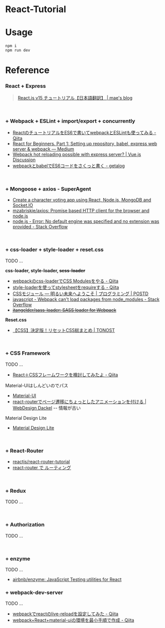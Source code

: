 React-Tutorial
======

# Usage

    npm i
    npm run dev

# Reference

### React + Express

> <a href="http://mae.chab.in/archives/2872" target="_blank">React.js v15 チュートリアル【日本語翻訳】 | mae&apos;s blog</a>

<br>

### + Webpack + ESLint + import/export + concurrently

- <a href="http://qiita.com/morizotter/items/9e2a7def6773a2a8e174" target="_blank">ReactのチュートリアルをES6で書いてwebpackとESLintも使ってみる - Qiita</a>
- <a href="https://medium.com/@viatsko/react-for-beginners-part-1-setting-up-repository-babel-express-web-server-webpack-a3a90cc05d1e#.6d3sozh4t" target="_blank">React for Beginners. Part 1: Setting up repository, babel, express web server &amp; webpack — Medium</a>
- <a href="http://forum.vuejs.org/topic/836/webpack-hot-reloading-possible-with-express-server/6" target="_blank">Webpack hot reloading possible with express server? | Vue.js Discussion</a>
- <a href="http://geta6.hatenablog.com/entry/2016/04/05/165201" target="_blank">webpackとbabelでES6コードをさくっと書く - getalog</a>

<br>

### + Mongoose + axios - SuperAgent

- <a href="http://sahatyalkabov.com/create-a-character-voting-app-using-react-nodejs-mongodb-and-socketio/" target="_blank">Create a character voting app using React, Node.js, MongoDB and Socket.IO</a>
- <a href="https://github.com/mzabriskie/axios" target="_blank">mzabriskie/axios: Promise based HTTP client for the browser and node.js</a>
- <a href="http://stackoverflow.com/questions/23595282/error-no-default-engine-was-specified-and-no-extension-was-provided" target="_blank">node.js - Error: No default engine was specified and no extension was provided - Stack Overflow</a>

<br>

### + css-loader + style-loader + reset.css

TODO ...


**css-loader, style-loader, ~~scss-loader~~**

- <a href="http://qiita.com/_likr/items/c335dec5221024ad56bc" target="_blank">webpackのcss-loaderでCSS Modulesをやる - Qiita</a>
- <a href="http://qiita.com/nekobato/items/43122e0ff7d260b2b0cc" target="_blank">style-loaderを使ってstylesheetをrequireする - Qiita</a>
- <a href="http://postd.cc/css-modules/" target="_blank">CSSモジュール ― 明るい未来へようこそ | プログラミング | POSTD</a>
- <a href="http://stackoverflow.com/questions/35247851/webpack-cant-load-packages-from-node-modules" target="_blank">javascript - Webpack can&apos;t load packages from node_modules - Stack Overflow</a>
- ~~<a href="https://github.com/jtangelder/sass-loader" target="_blank">jtangelder/sass-loader: SASS loader for Webpack</a>~~

**Reset.css**

- <a href="http://tonost.com/2015/03/10/%E3%80%90css%E3%80%91%E6%B1%BA%E5%AE%9A%E7%89%88%EF%BC%81%E3%83%AA%E3%82%BB%E3%83%83%E3%83%88css%E7%B7%8F%E3%81%BE%E3%81%A8%E3%82%81/" target="_blank">【CSS】決定版！リセットCSS総まとめ | TONOST</a>

<br>

### + CSS Framework

TODO ...

- <a href="http://qiita.com/usagi-f/items/9c675737ef44d0bfcb4e" target="_blank">React＋CSSフレームワークを検討してみたよ - Qiita</a>

Material-UIはしんどいのでパス

- <a href="http://www.material-ui.com/#/" target="_blank">Material-UI</a>
- <a href="http://webdesign-dackel.com/2015/11/03/react-router-animate/" target="_blank">react-routerでページ遷移にちょっとしたアニメーションを付ける | WebDesign Dackel</a>
-- 情報が古い

Material Design Lite

- <a href="https://getmdl.io/index.html" target="_blank">Material Design Lite</a>

<br>


### + React-Router

- <a href="https://github.com/reactjs/react-router-tutorial" target="_blank">reactjs/react-router-tutorial</a>
- <a href="http://smart.ataglance.jp/2016-01-07-react-router/" target="_blank">react-router で ルーティング</a>

<br>

### + Redux

TODO ...

<br>

### + Authorization

TODO ...

<br>

### + enzyme

TODO ...


- <a href="https://github.com/airbnb/enzyme" target="_blank">airbnb/enzyme: JavaScript Testing utilities for React</a>

### + webpack-dev-server

TODO ...

- <a href="http://qiita.com/fknsy/items/d2e216ae7bbe7e72d695" target="_blank">webpackでreactのlive-reloadを設定してみた - Qiita</a>
- <a href="http://qiita.com/takaki@github/items/724d97a20d3ae194ded4" target="_blank">webpack+React+material-uiの環境を最小手順で作成 - Qiita</a>